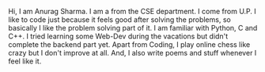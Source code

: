 Hi, I am Anurag Sharma. I am a from the CSE department. I come from U.P. I like to code just because it feels good after solving the problems, so basically I like the problem solving part of it. I am familiar with Python, C and C++. I tried learning some Web-Dev during the vacations but didn't complete the backend part yet. Apart from Coding, I play online chess like crazy but I don't improve at all. And, I also write poems and stuff whenever I feel like it.
